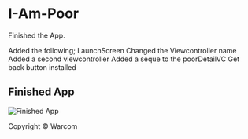 # I-Am-Poor
Finished the App.

Added the following;
LaunchScreen
Changed the Viewcontroller name
Added a second viewcontroller
Added a seque to the poorDetailVC
Get back button installed

## Finished App
![Finished App](https://github.com/londonappbrewery/Images/blob/master/I%20Am%20Poor.png)



Copyright © Warcom
